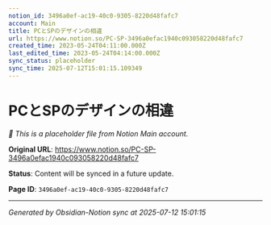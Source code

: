 ```yaml
---
notion_id: 3496a0ef-ac19-40c0-9305-8220d48fafc7
account: Main
title: PCとSPのデザインの相違
url: https://www.notion.so/PC-SP-3496a0efac1940c093058220d48fafc7
created_time: 2023-05-24T04:11:00.000Z
last_edited_time: 2023-05-24T04:14:00.000Z
sync_status: placeholder
sync_time: 2025-07-12T15:01:15.109349
---
```


# PCとSPのデザインの相違

*🔄 This is a placeholder file from Notion Main account.*

**Original URL**: https://www.notion.so/PC-SP-3496a0efac1940c093058220d48fafc7

**Status**: Content will be synced in a future update.

**Page ID**: `3496a0ef-ac19-40c0-9305-8220d48fafc7`

---

*Generated by Obsidian-Notion sync at 2025-07-12 15:01:15*
